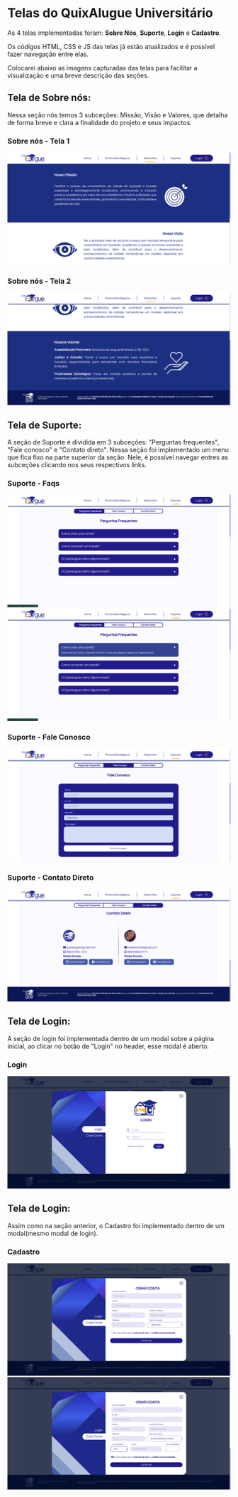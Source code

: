 
# Telas do QuixAlugue Universitário

As 4 telas implementadas foram: **Sobre Nós**, **Suporte**, **Login** e **Cadastro**. 

Os códigos HTML, CSS e JS das telas já estão atualizados e é possível fazer navegação entre elas.

Colocarei abaixo as imagens capturadas das telas para facilitar a visualização e uma breve descrição das seções.

## Tela de **Sobre nós**:

Nessa seção nós temos 3 subceções: Missão, Visão e Valores, que detalha de forma breve e clara a finalidade do projeto e seus impactos. 

### Sobre nós - Tela 1
![Tela de Sobre nós](Imagens/tela-sobre-1.png)

### Sobre nós - Tela 2
![Tela de Sobre nós](Imagens/tela-sobre-2.png)


## Tela de **Suporte**:

A seção de Suporte é dividida em 3 subceções: "Perguntas frequentes", "Fale conosco" e "Contato direto". Nessa seção foi implementado um menu que fica fixo na parte superior da seção. Nele, é possível navegar entres as subceções clicando nos seus respectivos links.

### Suporte - Faqs 

![Tela de Faqs](Imagens/tela-suporte-1.png)
![Tela de Faqs](Imagens/tela-suporte-2.png)

### Suporte - Fale Conosco
![Tela de Fale Conosco](Imagens/tela-suporte-3.png)

### Suporte - Contato Direto
![Tela de Contato Direto](Imagens/tela-suporte-4.png)

## Tela de **Login**:

A seção de login foi implementada dentro de um modal sobre a página inicial, ao clicar no botão de "Login" no header, esse modal é aberto. 

### Login 

![Tela de Login](Imagens/tela-login.png)


## Tela de **Login**:

Assim como na seção anterior, o Cadastro foi implementado dentro de um modal(mesmo modal de login).

### Cadastro 

![Tela de cadastro](Imagens/tela-cadastro-1.png)
![Tela de cadastro](Imagens/tela-cadastro-2.png)